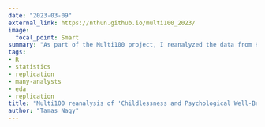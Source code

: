 ```yaml
---
date: "2023-03-09"
external_link: https://nthun.github.io/multi100_2023/
image:
  focal_point: Smart
summary: "As part of the Multi100 project, I reanalyzed the data from Huijts et al. (2013), and investigated two specific hypotheses. 1) if childlessness is associated with lower well-being, and 2) if the association is moderated by cultural acceptance of childlessness."
tags:
- R 
- statistics 
- replication 
- many-analysts 
- eda
- replication
title: "Multi100 reanalysis of 'Childlessness and Psychological Well-Being in Context: A Multilevel Study on 24 European Countries'"
author: "Tamas Nagy"
---
```

